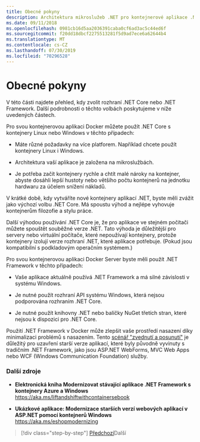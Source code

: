 ```yaml
---
title: Obecné pokyny
description: Architektura mikroslužeb .NET pro kontejnerové aplikace .NET | Obecné pokyny
ms.date: 09/11/2018
ms.openlocfilehash: 0981cb16d5aa2036391caba0cf6ad3ac5c44ed6f
ms.sourcegitcommit: f20dd18dbcf2275513281f5d9ad7ece6a62644b4
ms.translationtype: MT
ms.contentlocale: cs-CZ
ms.lasthandoff: 07/30/2019
ms.locfileid: "70296528"
---
```

# <a name="general-guidance"></a>Obecné pokyny

V této části najdete přehled, kdy zvolit rozhraní .NET Core nebo .NET Framework. Další podrobnosti o těchto volbách poskytujeme v níže uvedených částech.

Pro svou kontejnerovou aplikaci Docker můžete použít .NET Core s kontejnery Linux nebo Windows v těchto případech:

- Máte různé požadavky na více platforem. Například chcete použít kontejnery Linux i Windows.

- Architektura vaší aplikace je založena na mikroslužbách.

- Je potřeba začít kontejnery rychle a chtít malé nároky na kontejner, abyste dosáhli lepší hustoty nebo většího počtu kontejnerů na jednotku hardwaru za účelem snížení nákladů.

V krátké době, kdy vytváříte nové kontejnery aplikací .NET, byste měli zvážit jako výchozí volbu .NET Core. Má spoustu výhod a nejlépe vyhovuje kontejnerům filozofie a stylu práce.

Další výhodou používání .NET Core je, že pro aplikace ve stejném počítači můžete spouštět souběžné verze .NET. Tato výhoda je důležitější pro servery nebo virtuální počítače, které nepoužívají kontejnery, protože kontejnery izolují verze rozhraní .NET, které aplikace potřebuje. (Pokud jsou kompatibilní s podkladovým operačním systémem.)

Pro svou kontejnerovou aplikaci Docker Server byste měli použít .NET Framework v těchto případech:

- Vaše aplikace aktuálně používá .NET Framework a má silné závislosti v systému Windows.

- Je nutné použít rozhraní API systému Windows, která nejsou podporována rozhraním .NET Core.

- Je nutné použít knihovny .NET nebo balíčky NuGet třetích stran, které nejsou k dispozici pro .NET Core.

Použití .NET Framework v Docker může zlepšit vaše prostředí nasazení díky minimalizaci problémů s nasazením. Tento [scénář "zvednutí a posunutí"](https://aka.ms/liftandshiftwithcontainersebook) je důležitý pro uzavření starší verze aplikací, které byly původně vyvinuty s tradičním .NET Framework, jako jsou ASP.NET WebForms, MVC Web Apps nebo WCF (Windows Communication Foundation) služby.

### <a name="additional-resources"></a>Další zdroje

- **Elektronická kniha Modernizovat stávající aplikace .NET Framework s kontejnery Azure a Windows**  
    https://aka.ms/liftandshiftwithcontainersebook

- **Ukázkové aplikace: Modernizace starších verzí webových aplikací v ASP.NET pomocí kontejnerů Windows**  
    https://aka.ms/eshopmodernizing

>[!div class="step-by-step"]
>[Předchozí](index.md)Další
>[](net-core-container-scenarios.md)
